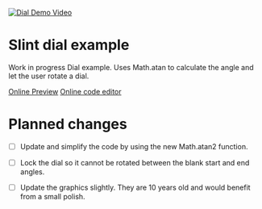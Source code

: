 <!-- Copyright © SixtyFPS GmbH <info@slint.dev> ; SPDX-License-Identifier: MIT -->
[![Dial Demo Video](https://github.com/user-attachments/assets/f9a4835d-5567-4fc2-bd4d-30b2e979f491)](https://github.com/user-attachments/assets/83fb39b3-a26e-4878-ba92-b27b4c3beb36)



# Slint dial example

Work in progress Dial example. Uses Math.atan to calculate the angle and let the user rotate a dial.

[Online Preview](https://slint.dev/snapshots/master/editor/preview.html?load_url=https://raw.githubusercontent.com/slint-ui/slint/master/examples/dial/dial.slint)
[Online code editor](https://slint.dev/snapshots/master/editor/index.html?load_url=https://raw.githubusercontent.com/slint-ui/slint/master/examples/dial/dial.slint)

# Planned changes

- [ ] Update and simplify the code by using the new Math.atan2 function.
- [ ] Lock the dial so it cannot be rotated between the blank start and end angles.
- [ ] Update the graphics slightly. They are 10 years old and would benefit from a small polish.



